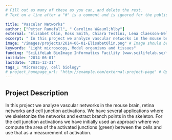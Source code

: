 ```yaml
---
# Fill out as many of these as you can, and delete the rest.
# Text on a line after a "#" is a comment and is ignored for the published page.

title: "Vascular Networks"
author: ["Petter Ranefall", " Carolina W&auml;hlby"]
external: "Elisabet Olin, Ross Smith, Chiara Testini, Lena Claesson-Welsh, Dept of Immunology, Genetics and Pathology, UU"
excerpt: " In this project we analyze vascular networks in the mouse brain, retina networks and cell junction  activations. We have several applications where we skeletonize the networks and extract branch poin..."
image: "/images/projects/2014-06-01-ElisabetOlin.png" # Image should be pushed to /images/projects/YYYY-MM-DD-projectid/ before
keywords: "Light microscopy, Model organisms and tissues"
funding: "SciLifeLab BioImage Informatics Facility (www.scilifelab.se/facilities/bioimage-informatics)"
initdate: "2014-06-01"
lastdate: "2015-12-31"
tags_: "Microscopy, cell biology"
# project_homepage_url: "http://example.com/external-project-page" # Optional external homepage for this project
---
```


## Project Description
 In this project we analyze vascular networks in the mouse brain, retina networks and cell junction activations. We have several applications where we skeletonize the networks and extract branch points in the skeleton. For the cell junction activations we have initially used an approach where we compute the area of the activated junctions (green) between the cells and use that as a measurement of activation. 
